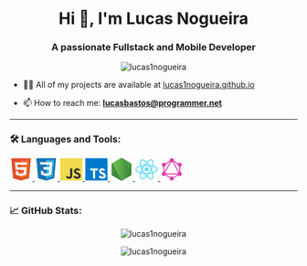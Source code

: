 <h1 align="center">Hi 👋, I'm Lucas Nogueira</h1>
<h3 align="center">A passionate Fullstack and Mobile Developer</h3>

<p align="center">
  <img src="https://komarev.com/ghpvc/?username=lucas1nogueira&label=Profile%20views&color=0e75b6&style=flat" alt="lucas1nogueira" />
</p>

- 👨‍💻 All of my projects are available at [lucas1nogueira.github.io](https://github.com/Lucas1nogueira)

- 📫 How to reach me: **lucasbastos@programmer.net**

---

### 🛠️ Languages and Tools:
<p align="left">
  <a href="https://developer.mozilla.org/en-US/docs/Web/HTML" target="_blank"> 
    <img src="https://raw.githubusercontent.com/devicons/devicon/master/icons/html5/html5-original.svg" alt="html5" width="40" height="40"/> 
  </a>
  <a href="https://developer.mozilla.org/en-US/docs/Web/CSS" target="_blank"> 
    <img src="https://raw.githubusercontent.com/devicons/devicon/master/icons/css3/css3-original.svg" alt="css3" width="40" height="40"/> 
  </a>
  <a href="https://developer.mozilla.org/en-US/docs/Web/JavaScript" target="_blank"> 
    <img src="https://raw.githubusercontent.com/devicons/devicon/master/icons/javascript/javascript-original.svg" alt="javascript" width="40" height="40"/> 
  </a>
  <a href="https://www.typescriptlang.org/" target="_blank"> 
    <img src="https://raw.githubusercontent.com/devicons/devicon/master/icons/typescript/typescript-original.svg" alt="typescript" width="40" height="40"/> 
  </a>
  <a href="https://nodejs.org/" target="_blank"> 
    <img src="https://raw.githubusercontent.com/devicons/devicon/master/icons/nodejs/nodejs-original.svg" alt="nodejs" width="40" height="40"/> 
  </a>
  <a href="https://react.dev/" target="_blank"> 
    <img src="https://raw.githubusercontent.com/devicons/devicon/master/icons/react/react-original.svg" alt="react" width="40" height="40"/> 
  </a>
  <a href="https://graphql.org/" target="_blank"> 
    <img src="https://raw.githubusercontent.com/devicons/devicon/master/icons/graphql/graphql-plain.svg" alt="graphql" width="40" height="40"/> 
  </a>
</p>

---

### 📈 GitHub Stats:
<p align="center">
  <img src="https://github-readme-stats.vercel.app/api?username=lucas1nogueira&show_icons=true&theme=tokyonight" alt="lucas1nogueira" />
</p>

<p align="center">
  <img src="https://github-readme-streak-stats.herokuapp.com/?user=lucas1nogueira&theme=tokyonight" alt="lucas1nogueira" />
</p>
